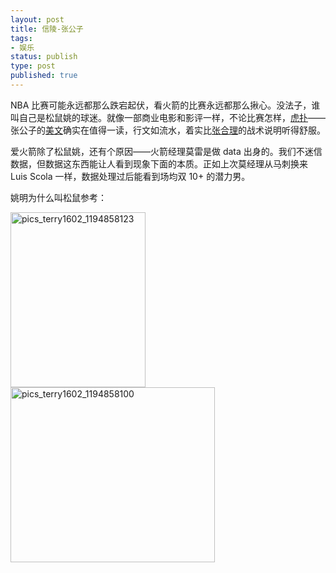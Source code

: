 ```yaml
--- 
layout: post
title: 信陵-张公子
tags: 
- 娱乐
status: publish
type: post
published: true
---
```

NBA 比赛可能永远都那么跌宕起伏，看火箭的比赛永远都那么揪心。没法子，谁叫自己是松鼠姚的球迷。就像一部商业电影和影评一样，不论比赛怎样，<a href="http://hoopchina.com/">虎扑</a>——张公子的<a href="http://bbs.hoopchina.com/541638.html">美文</a>确实在值得一读，行文如流水，着实比<a href="http://www.google.cn/search?hl=zh-CN&amp;q=%E5%BC%A0%E5%90%88%E7%90%86&amp;btnG=Google+%E6%90%9C%E7%B4%A2&amp;meta=&amp;aq=f&amp;oq=">张合理</a>的战术说明听得舒服。

爱火箭除了松鼠姚，还有个原因——火箭经理莫雷是做 data 出身的。我们不迷信数据，但数据这东西能让人看到现象下面的本质。正如上次莫经理从马刺换来 Luis Scola 一样，数据处理过后能看到场均双 10+ 的潜力男。

姚明为什么叫松鼠参考：

<a rel="WLPP" href="https://ywp7qa.bay.livefilestore.com/y1mZyzJMFQJg9EN82hQs9VsUtTHni1E0RXiS0OEBpTPpq1Rii9qY72x_4JjNNdJAEfmkAnE4utN13Y-f9778WfSOrgvy1nSGKkJXoPQys-kBNsGqnu59mqlOo-ptXib7ar4mwdjUA1mQDg/pics_terry1602_1194858123[3].jpg"><img style="display: inline; border: 0px;" title="pics_terry1602_1194858123" src="https://ywp7qa.bay.livefilestore.com/y1mri6Bntk4WJe56BEkdsPJe-zrLgyv8pGmYFkhiCG1MwHTx9oNbi450sbB9SfWGGgdSSfy38QrX5OWRZ4JxmRkNQOKwvMwe_ZVyawyGNuuWhcew3W1GMYBQClblduIBtRzFoD3iF5i7mo/pics_terry1602_1194858123_thumb[1].jpg" border="0" alt="pics_terry1602_1194858123" width="216" height="280" /></a> <a rel="WLPP" href="https://ywp7qa.bay.livefilestore.com/y1m9l4T8bDAuRwLgm401OguLdnLF2Izx2arQPYwwcsZCG11a99LNmXAZfseUJyveFA_tIqnCORpUxp613QPDR9aRqXkzsBEjRnd5g8xeLUga2ydVFqkojJhkM16ARXkYPXhm6rgZsyz3OI/pics_terry1602_1194858100[7].jpg"><img style="display: inline; border: 0px;" title="pics_terry1602_1194858100" src="https://ywp7qa.bay.livefilestore.com/y1m79-GrJS9FeIkKop-SW9Uy7bl8T4vTrng1AnApv0oLp0Gx4p4sr5p4yaG0W3UxaTnfOS8DYkapJkmi5lPRjee0PzoTm5ZLCJN14ywWje-Ru-4ahGf_X_1BNmunSMQRAu7P7Vi9LgpH-0/pics_terry1602_1194858100_thumb[5].jpg" border="0" alt="pics_terry1602_1194858100" width="327" height="280" /></a>
